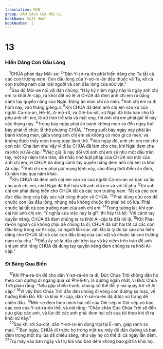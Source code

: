 ```yaml
---
translation: NVB
group: NĂM SÁCH CỦA MÔI-SE
bookName: Xuất Hành 
bookNumber: 2
---
```


<div class="title"><h1>13</h1><h3>Hiến Dâng Con Đầu Lòng </h3></div>
<span class="verse xu_13_1"> <sup>1</sup>CHÚA phán dạy Môi-se: </span>
<span class="verse xu_13_2"><sup>2</sup>“Dân Y-sơ-ra-ên phải hiến dâng cho Ta tất cả các con trưởng nam. Con đầu lòng của Y-sơ-ra-ên đều thuộc về Ta, kể cả con trưởng nam của loài người và con đầu lòng của súc vật.” <br/></span>
<span class="verse xu_13_3"> <sup>3</sup>Sau đó Môi-se nói với dân chúng: “Hãy kỷ niệm ngày này là ngày anh chị em ra khỏi Ai-cập, ra khỏi đất nô lệ vì CHÚA đã đem anh chị em ra bằng cánh tay quyền năng của Ngài. Đừng ăn món chi có men. </span>
<span class="verse xu_13_4"><sup>4</sup>Anh chị em ra đi hôm nay, vào tháng giêng.<a data-toggle="tooltip" data-placement="bottom" title="Tháng Abib (tháng lúa trổ bông)">⚓</a></span>
<span class="verse xu_13_5"><sup>5</sup>Khi CHÚA đã đem anh chị em vào xứ của người Ca-na-an, Hê-tít, A-mô-rít, và Giê-bu-sít, xứ Ngài đã hứa ban cho tổ phụ anh chị em, là xứ tràn trề sữa và mật ong, thì anh chị em phải giữ lễ này vào tháng này. </span>
<span class="verse xu_13_6"><sup>6</sup>Trong bảy ngày phải ăn bánh không men và đến ngày thứ bảy phải tổ chức lễ thờ phượng CHÚA. </span>
<span class="verse xu_13_7"><sup>7</sup>Trong suốt bảy ngày này phải ăn bánh không men, giữa vòng anh chị em sẽ không có món gì có men, và không được thấy men trong toàn lãnh thổ. </span>
<span class="verse xu_13_8"><sup>8</sup>Vào ngày đó, anh chị em nói cho con cái: ‘Cha làm như vậy vì điều CHÚA đã làm cho cha, khi Ngài đem cha ra khỏi xứ Ai-cập.’ </span>
<span class="verse xu_13_9"><sup>9</sup>Việc giữ lễ này đối với anh chị em sẽ như một dấu trên tay, một kỷ niệm trên trán, để nhắc nhở luật pháp của CHÚA nơi môi của anh chị em, vì CHÚA đã dùng cánh tay quyền năng đem anh chị em ra khỏi Ai-cập. </span>
<span class="verse xu_13_10"><sup>10</sup>Anh chị em phải giữ mạng lệnh này, vào đúng thời điểm ấn định, từ năm này qua năm khác. <br/></span>
<span class="verse xu_13_11"> <sup>11</sup>Khi CHÚA đã đem anh chị em vào xứ của người Ca-na-an và ban xứ ấy cho anh chị em, như Ngài đã thề hứa với anh chị em và với tổ phụ </span>
<span class="verse xu_13_12"><sup>12</sup>thì anh chị em phải dâng hiến cho CHÚA tất cả các con trưởng nam. Tất cả các con đực đầu lòng của bầy súc vật cũng thuộc về CHÚA. </span>
<span class="verse xu_13_13"><sup>13</sup>Phải dùng cừu con để chuộc con lừa đầu lòng, nhưng nếu không chuộc thì phải bẻ cổ lừa. Phải chuộc lại tất cả con trưởng nam của anh chị em. </span>
<span class="verse xu_13_14"><sup>14</sup>Trong tương lai, khi con cái hỏi anh chị em: ‘Ý nghĩa của việc này là gì?’ thì hãy trả lời: ‘Với cánh tay quyền năng, CHÚA đã đem chúng ta ra khỏi Ai-cập là đất nô lệ. </span>
<span class="verse xu_13_15"><sup>15</sup>Khi Pha-ra-ôn ngoan cố không chịu để chúng ta đi, CHÚA đã sát hại tất cả các con đầu lòng trong xứ Ai-cập, cả người lẫn súc vật. Đó là lý do tại sao cha hiến dâng cho CHÚA tất cả các con đầu lòng của súc vật và chuộc lại con trưởng nam của cha.’ </span>
<span class="verse xu_13_16"><sup>16</sup>Điều ấy sẽ là dấu ghi trên tay và kỷ niệm trên trán để anh chị em nhớ rằng CHÚA đã dùng tay quyền năng đem chúng ta ra khỏi Ai-cập.” <br/></span>
<div class="title"><h3>Đi Băng Qua Biển </h3></div>
<span class="verse xu_13_17"> <sup>17</sup>Khi Pha-ra-ôn để cho dân Y-sơ-ra-ên ra đi, Đức Chúa Trời không dẫn họ theo con đường đi ngang qua xứ Phi-li-tin, là đường ngắn nhất, vì Đức Chúa Trời phán rằng: “Nếu gặp chiến tranh, chúng có thể đổi ý mà quay trở về Ai-cập.” </span>
<span class="verse xu_13_18"><sup>18</sup>Vì vậy Đức Chúa Trời dẫn dân chúng đi vòng con đường sa mạc, về hướng Biển Đỏ. Khi ra khỏi Ai-cập, dân Y-sơ-ra-ên đã được vũ trang để chiến đấu. </span>
<span class="verse xu_13_19"><sup>19</sup>Môi-se đem theo mình hài cốt của Giô-sép vì Giô-sép có bảo các con của Y-sơ-ra-ên thề, và nói rằng: “Chắc chắn Đức Chúa Trời sẽ đến cứu giúp các anh, và lúc đó các anh phải đem hài cốt của tôi theo khi đi ra khỏi xứ này.” <br/></span>
<span class="verse xu_13_20"> <sup>20</sup>Sau khi rời Su-cốt, dân Y-sơ-ra-ên đóng trại tại Ê-lam, giáp ranh sa mạc. </span>
<span class="verse xu_13_21"><sup>21</sup>Ban ngày, CHÚA đi trước họ trong một trụ mây để dẫn đường và ban đêm trong một trụ lửa để chiếu sáng, như vậy họ có thể đi cả ngày lẫn đêm. </span>
<span class="verse xu_13_22"><sup>22</sup>Trụ mây vào ban ngày và trụ lửa vào ban đêm không bao giờ lìa khỏi họ. <br/></span>
